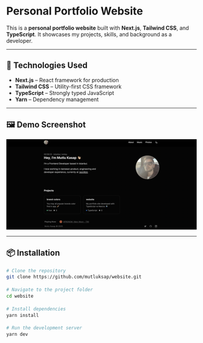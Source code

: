 # Personal Portfolio Website

This is a **personal portfolio website** built with **Next.js**, **Tailwind CSS**, and **TypeScript**. It showcases my projects, skills, and background as a developer.

---

## 🚀 Technologies Used

- **Next.js** – React framework for production
- **Tailwind CSS** – Utility-first CSS framework
- **TypeScript** – Strongly typed JavaScript
- **Yarn** – Dependency management

---

## 🖼️ Demo Screenshot

![Portfolio Screenshot](public/images/website-screenshot.png)

---

## 📦 Installation

```bash
# Clone the repository
git clone https://github.com/mutluksap/website.git

# Navigate to the project folder
cd website

# Install dependencies
yarn install

# Run the development server
yarn dev
